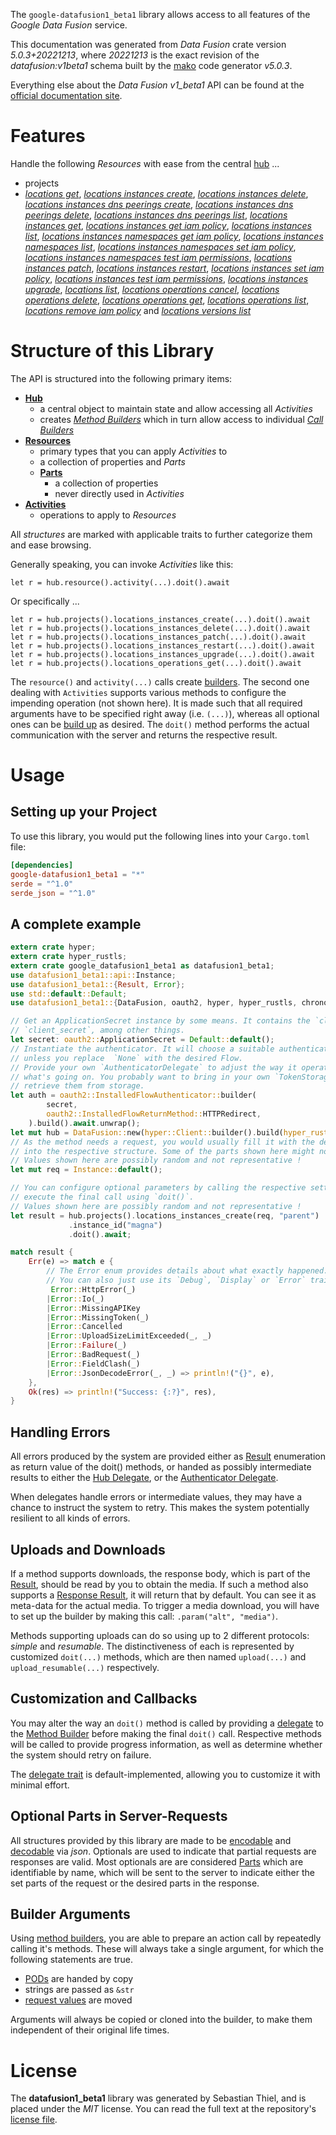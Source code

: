 <!---
DO NOT EDIT !
This file was generated automatically from 'src/generator/templates/api/README.md.mako'
DO NOT EDIT !
-->
The `google-datafusion1_beta1` library allows access to all features of the *Google Data Fusion* service.

This documentation was generated from *Data Fusion* crate version *5.0.3+20221213*, where *20221213* is the exact revision of the *datafusion:v1beta1* schema built by the [mako](http://www.makotemplates.org/) code generator *v5.0.3*.

Everything else about the *Data Fusion* *v1_beta1* API can be found at the
[official documentation site](https://cloud.google.com/data-fusion/docs).
# Features

Handle the following *Resources* with ease from the central [hub](https://docs.rs/google-datafusion1_beta1/5.0.3+20221213/google_datafusion1_beta1/DataFusion) ...

* projects
 * [*locations get*](https://docs.rs/google-datafusion1_beta1/5.0.3+20221213/google_datafusion1_beta1/api::ProjectLocationGetCall), [*locations instances create*](https://docs.rs/google-datafusion1_beta1/5.0.3+20221213/google_datafusion1_beta1/api::ProjectLocationInstanceCreateCall), [*locations instances delete*](https://docs.rs/google-datafusion1_beta1/5.0.3+20221213/google_datafusion1_beta1/api::ProjectLocationInstanceDeleteCall), [*locations instances dns peerings create*](https://docs.rs/google-datafusion1_beta1/5.0.3+20221213/google_datafusion1_beta1/api::ProjectLocationInstanceDnsPeeringCreateCall), [*locations instances dns peerings delete*](https://docs.rs/google-datafusion1_beta1/5.0.3+20221213/google_datafusion1_beta1/api::ProjectLocationInstanceDnsPeeringDeleteCall), [*locations instances dns peerings list*](https://docs.rs/google-datafusion1_beta1/5.0.3+20221213/google_datafusion1_beta1/api::ProjectLocationInstanceDnsPeeringListCall), [*locations instances get*](https://docs.rs/google-datafusion1_beta1/5.0.3+20221213/google_datafusion1_beta1/api::ProjectLocationInstanceGetCall), [*locations instances get iam policy*](https://docs.rs/google-datafusion1_beta1/5.0.3+20221213/google_datafusion1_beta1/api::ProjectLocationInstanceGetIamPolicyCall), [*locations instances list*](https://docs.rs/google-datafusion1_beta1/5.0.3+20221213/google_datafusion1_beta1/api::ProjectLocationInstanceListCall), [*locations instances namespaces get iam policy*](https://docs.rs/google-datafusion1_beta1/5.0.3+20221213/google_datafusion1_beta1/api::ProjectLocationInstanceNamespaceGetIamPolicyCall), [*locations instances namespaces list*](https://docs.rs/google-datafusion1_beta1/5.0.3+20221213/google_datafusion1_beta1/api::ProjectLocationInstanceNamespaceListCall), [*locations instances namespaces set iam policy*](https://docs.rs/google-datafusion1_beta1/5.0.3+20221213/google_datafusion1_beta1/api::ProjectLocationInstanceNamespaceSetIamPolicyCall), [*locations instances namespaces test iam permissions*](https://docs.rs/google-datafusion1_beta1/5.0.3+20221213/google_datafusion1_beta1/api::ProjectLocationInstanceNamespaceTestIamPermissionCall), [*locations instances patch*](https://docs.rs/google-datafusion1_beta1/5.0.3+20221213/google_datafusion1_beta1/api::ProjectLocationInstancePatchCall), [*locations instances restart*](https://docs.rs/google-datafusion1_beta1/5.0.3+20221213/google_datafusion1_beta1/api::ProjectLocationInstanceRestartCall), [*locations instances set iam policy*](https://docs.rs/google-datafusion1_beta1/5.0.3+20221213/google_datafusion1_beta1/api::ProjectLocationInstanceSetIamPolicyCall), [*locations instances test iam permissions*](https://docs.rs/google-datafusion1_beta1/5.0.3+20221213/google_datafusion1_beta1/api::ProjectLocationInstanceTestIamPermissionCall), [*locations instances upgrade*](https://docs.rs/google-datafusion1_beta1/5.0.3+20221213/google_datafusion1_beta1/api::ProjectLocationInstanceUpgradeCall), [*locations list*](https://docs.rs/google-datafusion1_beta1/5.0.3+20221213/google_datafusion1_beta1/api::ProjectLocationListCall), [*locations operations cancel*](https://docs.rs/google-datafusion1_beta1/5.0.3+20221213/google_datafusion1_beta1/api::ProjectLocationOperationCancelCall), [*locations operations delete*](https://docs.rs/google-datafusion1_beta1/5.0.3+20221213/google_datafusion1_beta1/api::ProjectLocationOperationDeleteCall), [*locations operations get*](https://docs.rs/google-datafusion1_beta1/5.0.3+20221213/google_datafusion1_beta1/api::ProjectLocationOperationGetCall), [*locations operations list*](https://docs.rs/google-datafusion1_beta1/5.0.3+20221213/google_datafusion1_beta1/api::ProjectLocationOperationListCall), [*locations remove iam policy*](https://docs.rs/google-datafusion1_beta1/5.0.3+20221213/google_datafusion1_beta1/api::ProjectLocationRemoveIamPolicyCall) and [*locations versions list*](https://docs.rs/google-datafusion1_beta1/5.0.3+20221213/google_datafusion1_beta1/api::ProjectLocationVersionListCall)




# Structure of this Library

The API is structured into the following primary items:

* **[Hub](https://docs.rs/google-datafusion1_beta1/5.0.3+20221213/google_datafusion1_beta1/DataFusion)**
    * a central object to maintain state and allow accessing all *Activities*
    * creates [*Method Builders*](https://docs.rs/google-datafusion1_beta1/5.0.3+20221213/google_datafusion1_beta1/client::MethodsBuilder) which in turn
      allow access to individual [*Call Builders*](https://docs.rs/google-datafusion1_beta1/5.0.3+20221213/google_datafusion1_beta1/client::CallBuilder)
* **[Resources](https://docs.rs/google-datafusion1_beta1/5.0.3+20221213/google_datafusion1_beta1/client::Resource)**
    * primary types that you can apply *Activities* to
    * a collection of properties and *Parts*
    * **[Parts](https://docs.rs/google-datafusion1_beta1/5.0.3+20221213/google_datafusion1_beta1/client::Part)**
        * a collection of properties
        * never directly used in *Activities*
* **[Activities](https://docs.rs/google-datafusion1_beta1/5.0.3+20221213/google_datafusion1_beta1/client::CallBuilder)**
    * operations to apply to *Resources*

All *structures* are marked with applicable traits to further categorize them and ease browsing.

Generally speaking, you can invoke *Activities* like this:

```Rust,ignore
let r = hub.resource().activity(...).doit().await
```

Or specifically ...

```ignore
let r = hub.projects().locations_instances_create(...).doit().await
let r = hub.projects().locations_instances_delete(...).doit().await
let r = hub.projects().locations_instances_patch(...).doit().await
let r = hub.projects().locations_instances_restart(...).doit().await
let r = hub.projects().locations_instances_upgrade(...).doit().await
let r = hub.projects().locations_operations_get(...).doit().await
```

The `resource()` and `activity(...)` calls create [builders][builder-pattern]. The second one dealing with `Activities`
supports various methods to configure the impending operation (not shown here). It is made such that all required arguments have to be
specified right away (i.e. `(...)`), whereas all optional ones can be [build up][builder-pattern] as desired.
The `doit()` method performs the actual communication with the server and returns the respective result.

# Usage

## Setting up your Project

To use this library, you would put the following lines into your `Cargo.toml` file:

```toml
[dependencies]
google-datafusion1_beta1 = "*"
serde = "^1.0"
serde_json = "^1.0"
```

## A complete example

```Rust
extern crate hyper;
extern crate hyper_rustls;
extern crate google_datafusion1_beta1 as datafusion1_beta1;
use datafusion1_beta1::api::Instance;
use datafusion1_beta1::{Result, Error};
use std::default::Default;
use datafusion1_beta1::{DataFusion, oauth2, hyper, hyper_rustls, chrono, FieldMask};

// Get an ApplicationSecret instance by some means. It contains the `client_id` and
// `client_secret`, among other things.
let secret: oauth2::ApplicationSecret = Default::default();
// Instantiate the authenticator. It will choose a suitable authentication flow for you,
// unless you replace  `None` with the desired Flow.
// Provide your own `AuthenticatorDelegate` to adjust the way it operates and get feedback about
// what's going on. You probably want to bring in your own `TokenStorage` to persist tokens and
// retrieve them from storage.
let auth = oauth2::InstalledFlowAuthenticator::builder(
        secret,
        oauth2::InstalledFlowReturnMethod::HTTPRedirect,
    ).build().await.unwrap();
let mut hub = DataFusion::new(hyper::Client::builder().build(hyper_rustls::HttpsConnectorBuilder::new().with_native_roots().https_or_http().enable_http1().build()), auth);
// As the method needs a request, you would usually fill it with the desired information
// into the respective structure. Some of the parts shown here might not be applicable !
// Values shown here are possibly random and not representative !
let mut req = Instance::default();

// You can configure optional parameters by calling the respective setters at will, and
// execute the final call using `doit()`.
// Values shown here are possibly random and not representative !
let result = hub.projects().locations_instances_create(req, "parent")
             .instance_id("magna")
             .doit().await;

match result {
    Err(e) => match e {
        // The Error enum provides details about what exactly happened.
        // You can also just use its `Debug`, `Display` or `Error` traits
         Error::HttpError(_)
        |Error::Io(_)
        |Error::MissingAPIKey
        |Error::MissingToken(_)
        |Error::Cancelled
        |Error::UploadSizeLimitExceeded(_, _)
        |Error::Failure(_)
        |Error::BadRequest(_)
        |Error::FieldClash(_)
        |Error::JsonDecodeError(_, _) => println!("{}", e),
    },
    Ok(res) => println!("Success: {:?}", res),
}

```
## Handling Errors

All errors produced by the system are provided either as [Result](https://docs.rs/google-datafusion1_beta1/5.0.3+20221213/google_datafusion1_beta1/client::Result) enumeration as return value of
the doit() methods, or handed as possibly intermediate results to either the
[Hub Delegate](https://docs.rs/google-datafusion1_beta1/5.0.3+20221213/google_datafusion1_beta1/client::Delegate), or the [Authenticator Delegate](https://docs.rs/yup-oauth2/*/yup_oauth2/trait.AuthenticatorDelegate.html).

When delegates handle errors or intermediate values, they may have a chance to instruct the system to retry. This
makes the system potentially resilient to all kinds of errors.

## Uploads and Downloads
If a method supports downloads, the response body, which is part of the [Result](https://docs.rs/google-datafusion1_beta1/5.0.3+20221213/google_datafusion1_beta1/client::Result), should be
read by you to obtain the media.
If such a method also supports a [Response Result](https://docs.rs/google-datafusion1_beta1/5.0.3+20221213/google_datafusion1_beta1/client::ResponseResult), it will return that by default.
You can see it as meta-data for the actual media. To trigger a media download, you will have to set up the builder by making
this call: `.param("alt", "media")`.

Methods supporting uploads can do so using up to 2 different protocols:
*simple* and *resumable*. The distinctiveness of each is represented by customized
`doit(...)` methods, which are then named `upload(...)` and `upload_resumable(...)` respectively.

## Customization and Callbacks

You may alter the way an `doit()` method is called by providing a [delegate](https://docs.rs/google-datafusion1_beta1/5.0.3+20221213/google_datafusion1_beta1/client::Delegate) to the
[Method Builder](https://docs.rs/google-datafusion1_beta1/5.0.3+20221213/google_datafusion1_beta1/client::CallBuilder) before making the final `doit()` call.
Respective methods will be called to provide progress information, as well as determine whether the system should
retry on failure.

The [delegate trait](https://docs.rs/google-datafusion1_beta1/5.0.3+20221213/google_datafusion1_beta1/client::Delegate) is default-implemented, allowing you to customize it with minimal effort.

## Optional Parts in Server-Requests

All structures provided by this library are made to be [encodable](https://docs.rs/google-datafusion1_beta1/5.0.3+20221213/google_datafusion1_beta1/client::RequestValue) and
[decodable](https://docs.rs/google-datafusion1_beta1/5.0.3+20221213/google_datafusion1_beta1/client::ResponseResult) via *json*. Optionals are used to indicate that partial requests are responses
are valid.
Most optionals are are considered [Parts](https://docs.rs/google-datafusion1_beta1/5.0.3+20221213/google_datafusion1_beta1/client::Part) which are identifiable by name, which will be sent to
the server to indicate either the set parts of the request or the desired parts in the response.

## Builder Arguments

Using [method builders](https://docs.rs/google-datafusion1_beta1/5.0.3+20221213/google_datafusion1_beta1/client::CallBuilder), you are able to prepare an action call by repeatedly calling it's methods.
These will always take a single argument, for which the following statements are true.

* [PODs][wiki-pod] are handed by copy
* strings are passed as `&str`
* [request values](https://docs.rs/google-datafusion1_beta1/5.0.3+20221213/google_datafusion1_beta1/client::RequestValue) are moved

Arguments will always be copied or cloned into the builder, to make them independent of their original life times.

[wiki-pod]: http://en.wikipedia.org/wiki/Plain_old_data_structure
[builder-pattern]: http://en.wikipedia.org/wiki/Builder_pattern
[google-go-api]: https://github.com/google/google-api-go-client

# License
The **datafusion1_beta1** library was generated by Sebastian Thiel, and is placed
under the *MIT* license.
You can read the full text at the repository's [license file][repo-license].

[repo-license]: https://github.com/Byron/google-apis-rsblob/main/LICENSE.md

